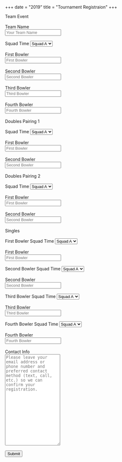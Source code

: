 +++
date = "2019"
title = "Tournament Registraion"
+++

<form method="post" name="Tournament Registration">
    Team Event
    <br>
    <br>
    <label for="tname">Team Name</label>
    <br>
    <input type="text" id="tname" name="teamname" placeholder="Your Team Name">
    <br>
    <br>
    Squad Time     
    <select name="Squad">
        <option value="SquadA">Squad A</option>
        <option value="SquadB">Squad B</option>
        <option value="SquadC">Squad C</option>
        <option value="SquadD">Squad D</option>
    </select>
    <br>
    <br>
    <label for="bowler1">First Bowler</label>
    <br>
    <input type="text" id="bowler1" name="firstbowler" placeholder="First Bowler">
    <br>
    <br>
    <label for="bowler2">Second Bowler</label>
    <br>
    <input type="text" id="bowler2" name="secondbowler" placeholder="Second Bowler">
    <br>
    <br>
    <label for="bowler3">Third Bowler</label>
    <br>
    <input type="text" id="bowler3" name="thirdbowler" placeholder="Third Bowler">
    <br>
    <br>
    <label for="bowler4">Fourth Bowler</label>
    <br>
    <input type="text" id="bowler4" name="fourthbowler" placeholder="Fourth Bowler">
    <br>
    <br>
    Doubles Pairing 1
    <br>
    <br>
    Squad Time
    <select name="Squad">
        <option value="SquadA">Squad A</option>
        <option value="SquadB">Squad B</option>
        <option value="SquadC">Squad C</option>
        <option value="SquadD">Squad D</option>
    </select>
    <br>
    <br>
    <label for="doubles1">First Bowler</label>
    <br>
    <input type="text" id="doubles1" name="doublesfirstbowler" placeholder="First Bowler">
    <br>
    <br>
    <label for="doubles2">Second Bowler</label>
    <br>
    <input type="text" id="doubles2" name="doublessecondbowler" placeholder="Second Bowler">
    <br>
    <br>
    Doubles Pairing 2
    <br>
    <br>
    Squad Time
    <select name="Squad">
        <option value="SquadA">Squad A</option>
        <option value="SquadB">Squad B</option>
        <option value="SquadC">Squad C</option>
        <option value="SquadD">Squad D</option>
    </select>
    <br>
    <br>
    <label for="doubles3">First Bowler</label>
    <br>
    <input type="text" id="doubles3" name="doublesthirdbowler" placeholder="First Bowler">
    <br>
    <br>
    <label for="doubles4">Second Bowler</label>
    <br>
    <input type="text" id="doubles4" name="doublesfourthbowler" placeholder="Second Bowler">
    <br>
    <br>
    Singles
    <br>
    <br>
    First Bowler Squad Time
    <select name="Squad">
        <option value="SquadA">Squad A</option>
        <option value="SquadB">Squad B</option>
        <option value="SquadC">Squad C</option>
        <option value="SquadD">Squad D</option>
    </select>
    <br>
    <br>
    <label for="singles1">First Bowler</label>
    <br>
    <input type="text" id="singles1" name="singlesfirstbowler" placeholder="First Bowler">
    <br>
    <br>
   Second Bowler Squad Time
    <select name="Squad">
        <option value="SquadA">Squad A</option>
        <option value="SquadB">Squad B</option>
        <option value="SquadC">Squad C</option>
        <option value="SquadD">Squad D</option>
    </select>
    <br>
    <br>
    <label for="singles2">Second Bowler</label>
    <br>
    <input type="text" id="singles2" name="singlessecondbowler" placeholder="Second Bowler">
    <br>
    <br>
   Third Bowler Squad Time
    <select name="Squad">
        <option value="SquadA">Squad A</option>
        <option value="SquadB">Squad B</option>
        <option value="SquadC">Squad C</option>
        <option value="SquadD">Squad D</option>
    </select>
    <br>
    <br>
    <label for="singles3">Third Bowler</label>
    <br>
    <input type="text" id="singles3" name="singlesthirdbowler" placeholder="Third Bowler">
    <br>
    <br>
    Fourth Bowler Squad Time
    <select name="Squad">
        <option value="SquadA">Squad A</option>
        <option value="SquadB">Squad B</option>
        <option value="SquadC">Squad C</option>
        <option value="SquadD">Squad D</option>
    </select>
    <br>
    <br>
    <label for="singles4">Fourth Bowler</label>
    <br>
    <input type="text" id="singles4" name="singlesfourthbowler" placeholder="Fourth Bowler">
    <br>
    <br>
    <label for="contact">Contact Info</label>
    <br>
    <textarea id="contact" name="contact" placeholder="Please leave your email address or phone number and preferred contact method (text, call, etc.) so we can confirm your registration." style="height: 300px" style="width:500px"></textarea>
    <br>
    <br>
    <input type="submit" value="Submit" style="">
</form>